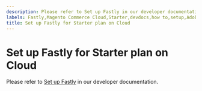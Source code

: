 ```yaml
---
description: Please refer to Set up Fastly in our developer documentation.
labels: Fastly,Magento Commerce Cloud,Starter,devdocs,how to,setup,Adobe Commerce,cloud infrastructure
title: Set up Fastly for Starter plan on Cloud
---
```


# Set up Fastly for Starter plan on Cloud

Please refer to [Set up Fastly](https://devdocs.magento.com/guides/v2.3/cloud/cdn/configure-fastly.html) in our developer documentation.